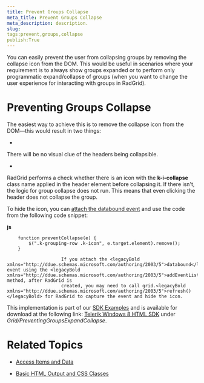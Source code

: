 ```yaml
---
title: Prevent Groups Collapse
meta_title: Prevent Groups Collapse
meta_description: description.
slug: 
tags:prevent,groups,collapse
publish:True
---
```



You can easily prevent the user from collapsing groups by removing the collapse icon from the DOM. This would be useful in scenarios where your requirement is to
				always show groups expanded or to perform only programmatic expand/collapse of groups (when you want to change the user experience for
				interacting with groups	in RadGrid).
			

# Preventing Groups Collapse

The easiest way to achieve this is to remove the collapse icon from the DOM—this would result in two things:

* 

There will be no visual clue of the headers being collapsible.

* 

RadGrid performs a check whether there is an icon with the __k-i-collapse__ class name applied in the header element
							before collapsing it. If there isn't, the logic for group collapse does not run. This means that even clicking the header does not
							collapse the group.
						

To hide the icon, you can [attach the databound event](05b8e184-d500-4f3c-a1a6-ac68a0965ba1) and use the code from
					the following code snippet:
				


 __js__
    


		function preventCollapse(e) {
			$(".k-grouping-row .k-icon", e.target.element).remove();
		}

>
						If you attach the <legacyBold xmlns="http://ddue.schemas.microsoft.com/authoring/2003/5">databound</legacyBold> event using the <legacyBold xmlns="http://ddue.schemas.microsoft.com/authoring/2003/5">addEventListener</legacyBold> method, after RadGrid is
						created, you may need to call grid.<legacyBold xmlns="http://ddue.schemas.microsoft.com/authoring/2003/5">refresh()</legacyBold> for RadGrid to capture the event and hide the icon.
					

This implementation is part of our
          [SDK Examples](78ad1869-5dec-42ff-b17a-cc19d395089e) and is available for download at the following link:
          [Telerik Windows 8 HTML SDK](https://github.com/telerik/win8-html-sdk/tree/master) under *Grid/PreventingGroupsExpandCollapse*.
        

# Related Topics

 * [Access Items and Data]({{slug:access-items-and-data}})

 * [Basic HTML Output and CSS Classes]({{slug:basic-html-output-and-css-classes}})
